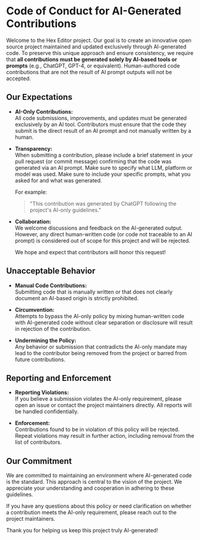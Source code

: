 # Code of Conduct for AI-Generated Contributions

Welcome to the Hex Editor project. Our goal is to create an innovative open source project maintained and updated exclusively through AI-generated code. To preserve this unique approach and ensure consistency, we require that **all contributions must be generated solely by AI-based tools or prompts** (e.g., ChatGPT, GPT-4, or equivalent). Human-authored code contributions that are not the result of AI prompt outputs will not be accepted.

## Our Expectations

- **AI-Only Contributions:**  
  All code submissions, improvements, and updates must be generated exclusively by an AI tool. Contributors must ensure that the code they submit is the direct result of an AI prompt and not manually written by a human.

- **Transparency:**  
  When submitting a contribution, please include a brief statement in your pull request (or commit message) confirming that the code was generated via an AI prompt. Make sure to specify what LLM, platform or model was used. Make sure to include your specific prompts, what you asked for and what was generated. 
  
  For example:  
  > "This contribution was generated by ChatGPT following the project's AI-only guidelines."

- **Collaboration:**  
  We welcome discussions and feedback on the AI-generated output. However, any direct human-written code (or code not traceable to an AI prompt) is considered out of scope for this project and will be rejected.

  We hope and expect that contributors will honor this request! 

## Unacceptable Behavior

- **Manual Code Contributions:**  
  Submitting code that is manually written or that does not clearly document an AI-based origin is strictly prohibited.
  
- **Circumvention:**  
  Attempts to bypass the AI-only policy by mixing human-written code with AI-generated code without clear separation or disclosure will result in rejection of the contribution.

- **Undermining the Policy:**  
  Any behavior or submission that contradicts the AI-only mandate may lead to the contributor being removed from the project or barred from future contributions.

## Reporting and Enforcement

- **Reporting Violations:**  
  If you believe a submission violates the AI-only requirement, please open an issue or contact the project maintainers directly. All reports will be handled confidentially.

- **Enforcement:**  
  Contributions found to be in violation of this policy will be rejected. Repeat violations may result in further action, including removal from the list of contributors.

## Our Commitment

We are committed to maintaining an environment where AI-generated code is the standard. This approach is central to the vision of the project. We appreciate your understanding and cooperation in adhering to these guidelines.

If you have any questions about this policy or need clarification on whether a contribution meets the AI-only requirement, please reach out to the project maintainers.

Thank you for helping us keep this project truly AI-generated!
